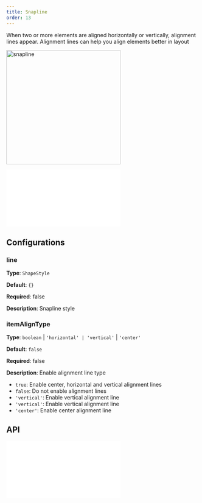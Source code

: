 ```yaml
---
title: Snapline
order: 13
---
```


When two or more elements are aligned horizontally or vertically, alignment lines appear. Alignment lines can help you align elements better in layout

<img alt="snapline" src="https://mdn.alipayobjects.com/huamei_qa8qxu/afts/img/A*IO2JTarFs0AAAAAAAAAAAAAADmJ7AQ/original" height='300'/>

<embed src="../../common/IPluginBaseConfig.en.md"></embed>

## Configurations

### line

**Type**: `ShapeStyle`

**Default**: `{}`

**Required**: false

**Description**: Snapline style

### itemAlignType

**Type**: `boolean` | `'horizontal' | 'vertical'` | `'center'`

**Default**: `false`

**Required**: false

**Description**: Enable alignment line type

- `true`: Enable center, horizontal and vertical alignment lines
- `false`: Do not enable alignment lines
- `'vertical'`: Enable vertical alignment line
- `'vertical'`: Enable vertical alignment line
- `'center'`: Enable center alignment line

## API

<embed src="../../common/PluginAPIDestroy.en.md"></embed>
